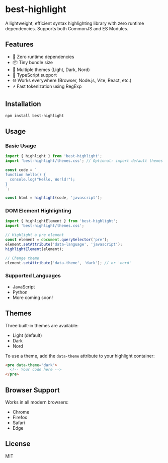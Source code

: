 # best-highlight

A lightweight, efficient syntax highlighting library with zero runtime dependencies. Supports both CommonJS and ES Modules.

## Features

- 🚀 Zero runtime dependencies
- 📦 Tiny bundle size
- 🎨 Multiple themes (Light, Dark, Nord)
- 🔧 TypeScript support
- 🌐 Works everywhere (Browser, Node.js, Vite, React, etc.)
- ⚡ Fast tokenization using RegExp

## Installation

```bash
npm install best-highlight
```

## Usage

### Basic Usage

```javascript
import { highlight } from 'best-highlight';
import 'best-highlight/themes.css'; // Optional: import default themes

const code = `
function hello() {
  console.log("Hello, World!");
}
`;

const html = highlight(code, 'javascript');
```

### DOM Element Highlighting

```javascript
import { highlightElement } from 'best-highlight';
import 'best-highlight/themes.css';

// Highlight a pre element
const element = document.querySelector('pre');
element.setAttribute('data-language', 'javascript');
highlightElement(element);

// Change theme
element.setAttribute('data-theme', 'dark'); // or 'nord'
```

### Supported Languages

- JavaScript
- Python
- More coming soon!

## Themes

Three built-in themes are available:
- Light (default)
- Dark
- Nord

To use a theme, add the `data-theme` attribute to your highlight container:
```html
<pre data-theme="dark">
  <!-- Your code here -->
</pre>
```

## Browser Support

Works in all modern browsers:
- Chrome
- Firefox
- Safari
- Edge

## License

MIT
